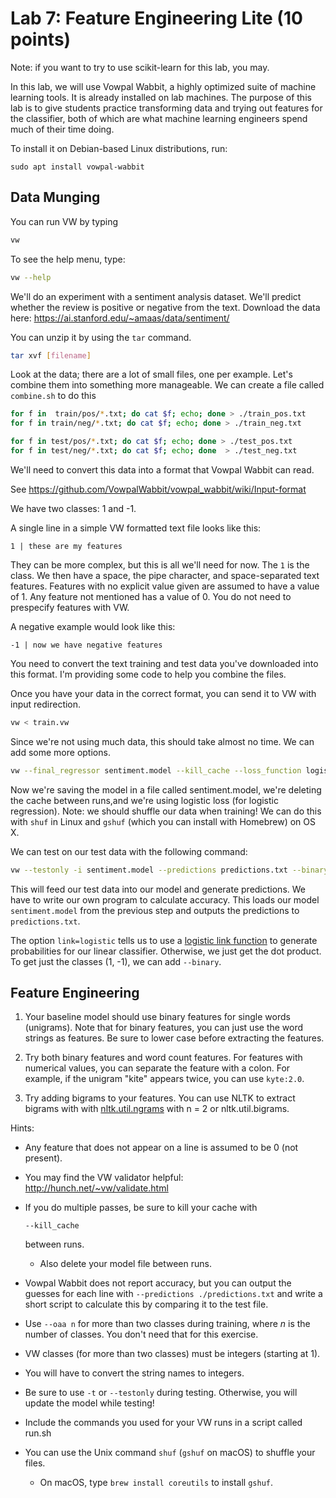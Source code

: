 # Lab 7: Feature Engineering Lite (10 points)

Note: if you want to try to use scikit-learn for this lab, you may.

In this lab, we will use Vowpal Wabbit, a highly optimized suite of machine learning tools.  It is already installed on lab machines.  The purpose of this lab is to give students practice transforming data and trying out features for the classifier, both of which are what machine learning engineers spend much of their time doing.

To install it on Debian-based Linux distributions, run:

```
sudo apt install vowpal-wabbit
```

## Data Munging

You can run VW by typing 

```bash
vw
```

To see the help menu, type:

```bash
vw --help	
```

We'll do an experiment with a sentiment analysis dataset.  We'll predict whether the review is positive or negative from the text. Download the data here: https://ai.stanford.edu/~amaas/data/sentiment/

You can unzip it by using the `tar` command.

```bash
tar xvf [filename]
```

Look at the data; there are a lot of small files, one per example.  Let's combine them into something more manageable.  We can create a file called `combine.sh` to do this

```bash
for f in  train/pos/*.txt; do cat $f; echo; done > ./train_pos.txt
for f in train/neg/*.txt; do cat $f; echo; done > ./train_neg.txt

for f in test/pos/*.txt; do cat $f; echo; done > ./test_pos.txt
for f in test/neg/*.txt; do cat $f; echo; done  > ./test_neg.txt

```



We'll need to convert this data into a format that Vowpal Wabbit can read.

See https://github.com/VowpalWabbit/vowpal_wabbit/wiki/Input-format

We have two classes: 1 and -1. 

A single line in a simple VW formatted text file looks like this:

```
1 | these are my features
```

They can be more complex, but this is all we'll need for now.  The `1` is the class.  We then have a space, the pipe character, and space-separated text features.  Features with no explicit value given are assumed to have a value of 1.  Any feature not mentioned has a value of 0.  You do not need to prespecify features with VW.

A negative example would look like this:

```
-1 | now we have negative features
```

You need to convert the text training and test data you've downloaded into this format. I'm providing some code to help you combine the files.

Once you have your data in the correct format, you can send it to VW with input redirection.

```bash
vw < train.vw                                                                      
```

Since we're not using much data, this should take almost no time.  We can add some more options.

```bash
vw --final_regressor sentiment.model --kill_cache --loss_function logistic --passes 1 < train.vw                                                                                     
```

Now we're saving the model in a file called sentiment.model, we're deleting the cache between runs,and we're using logistic loss (for logistic regression).  Note: we should shuffle our data when training!  We can do this with `shuf` in Linux and `gshuf` (which you can install with Homebrew) on OS X.  

We can test on our test data with the following command:

```bash
vw --testonly -i sentiment.model --predictions predictions.txt --binary  < test.vw
```

This will feed our test data into our model and generate predictions.  We have to write our own program to calculate accuracy.  This loads our model `sentiment.model` from the previous step and outputs the predictions to `predictions.txt`.  

The option `link=logistic` tells us to use a [logistic link function](https://en.wikipedia.org/wiki/Generalized_linear_model#Logit_link_function) to generate probabilities for our linear classifier.  Otherwise, we just get the dot product.  To get just the classes (1, -1), we can add `--binary`.

## Feature Engineering

1. Your baseline model should use binary features for single words (unigrams).  Note that for binary features, you can just use the word strings as features.   Be sure to lower case before extracting the features.

2. Try both binary features and word count features. For features with numerical values, you can separate the feature with a colon.  For example, if the unigram "kite" appears twice, you can use `kyte:2.0`.

3. Try adding bigrams to your features.  You can use NLTK to extract bigrams with with [nltk.util.ngrams](https://www.nltk.org/api/nltk.util.html) with n = 2 or nltk.util.bigrams.

   

Hints:

- Any feature that does not appear on a line is assumed to be 0 (not present).

- You may find the VW validator helpful: http://hunch.net/~vw/validate.html

- If you do multiple passes, be sure to kill your cache with 

  ```
  --kill_cache
  ```

   between runs. 

  

  

  - Also delete your model file between runs.

- Vowpal Wabbit does not report accuracy, but you can output the guesses for each line with `--predictions ./predictions.txt` and write a short script to calculate this by comparing it to the test file.

- Use `--oaa n` for more than two classes during training, where *n* is the number of classes.  You don't need that for this exercise.

- VW classes (for more than two classes) must be integers (starting at 1).

- You will have to convert the string names to integers.

- Be sure to use `-t` or `--testonly` during testing.  Otherwise, you will update the model while testing!

- Include the commands you used for your VW runs in a script called run.sh

- You can use the Unix command `shuf` (`gshuf` on macOS) to shuffle your files.

  - On macOS, type `brew install coreutils` to install `gshuf`.

  
